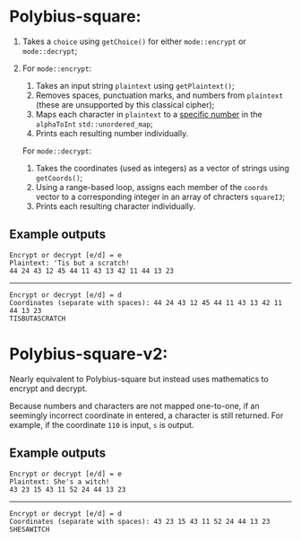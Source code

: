 # Polybius-square:

1. Takes a `choice` using `getChoice()` for either `mode::encrypt` or `mode::decrypt`;
2. For `mode::encrypt`:
	1. Takes an input string `plaintext` using `getPlaintext()`;
	2. Removes spaces, punctuation marks, and numbers from `plaintext` (these are unsupported by this classical cipher);
	3. Maps each character in `plaintext` to a [specific number](https://en.wikipedia.org/wiki/Polybius_square#Basic_form) in the `alphaToInt` `std::unordered_map`;
	4. Prints each resulting number individually.
	
	For `mode::decrypt`:
	
	1. Takes the coordinates (used as integers) as a vector of strings using `getCoords()`;
	2. Using a range-based loop, assigns each member of the `coords` vector to a corresponding integer in an array of chracters `squareIJ`;
	3. Prints each resulting character individually.

## Example outputs

	Encrypt or decrypt [e/d] = e
	Plaintext: 'Tis but a scratch!
	44 24 43 12 45 44 11 43 13 42 11 44 13 23
	
---

	Encrypt or decrypt [e/d] = d
	Coordinates (separate with spaces): 44 24 43 12 45 44 11 43 13 42 11 44 13 23
	TISBUTASCRATCH

# Polybius-square-v2:

Nearly equivalent to Polybius-square but instead uses mathematics to encrypt and decrypt.

Because numbers and characters are not mapped one-to-one, if an seemingly incorrect coordinate in entered, a character is still returned. For example, if the coordinate `110` is input, `s` is output.

## Example outputs

	Encrypt or decrypt [e/d] = e
	Plaintext: She's a witch!
	43 23 15 43 11 52 24 44 13 23
	
---

	Encrypt or decrypt [e/d] = d
	Coordinates (separate with spaces): 43 23 15 43 11 52 24 44 13 23
	SHESAWITCH

